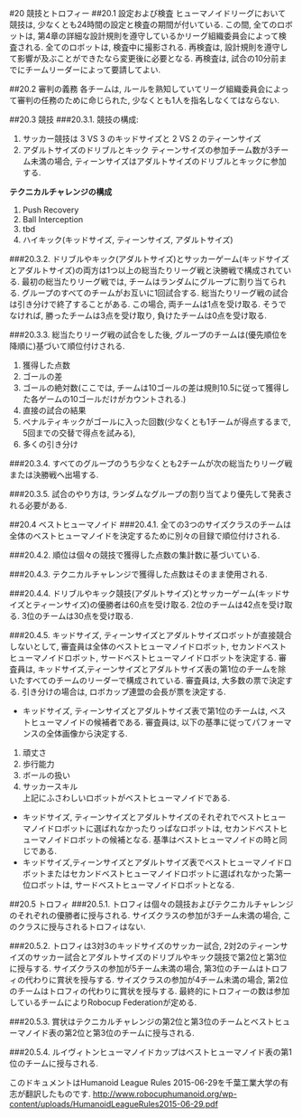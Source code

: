 #20 競技とトロフィー
##20.1 設定および検査
ヒューマノイドリーグにおいて競技は, 少なくとも24時間の設定と検査の期間が付いている. この間, 全てのロボットは, 第4章の詳細な設計規則を遵守しているかリーグ組織委員会によって検査される. 全てのロボットは, 検査中に撮影される. 再検査は, 設計規則を遵守して影響が及ぶことができたなら変更後に必要となる. 再検査は, 試合の10分前までにチームリーダーによって要請してよい.

##20.2 審判の義務
各チームは, ルールを熟知していてリーグ組織委員会によって審判の任務のために命じられた, 少なくとも1人を指名しなくてはならない.

##20.3 競技
###20.3.1. 競技の構成:
1. サッカー競技は 3 VS 3 のキッドサイズと 2 VS 2 のティーンサイズ
2. アダルトサイズのドリブルとキック
ティーンサイズの参加チーム数が3チーム未満の場合, ティーンサイズはアダルトサイズのドリブルとキックに参加する.

**テクニカルチャレンジの構成**
1. Push Recovery
2. Ball Interception
3. tbd
4. ハイキック(キッドサイズ, ティーンサイズ, アダルトサイズ)

###20.3.2.
ドリブルやキック(アダルトサイズ)とサッカーゲーム(キッドサイズとアダルトサイズ)の両方は1つ以上の総当たりリーグ戦と決勝戦で構成されている. 最初の総当たりリーグ戦では, チームはランダムにグループに割り当てられる. グループのすべてのチームがお互いに1回試合する. 総当たりリーグ戦の試合は引き分けで終了することがある. この場合, 両チームは1点を受け取る. そうでなければ, 勝ったチームは3点を受け取り, 負けたチームは0点を受け取る.

###20.3.3.
総当たりリーグ戦の試合をした後, グループのチームは(優先順位を降順に)基づいて順位付けされる.
1. 獲得した点数
2. ゴールの差
3. ゴールの絶対数(ここでは, チームは10ゴールの差は規則10.5に従って獲得した各ゲームの10ゴールだけがカウントされる.)
4. 直接の試合の結果
5. ペナルティキックがゴールに入った回数(少なくとも1チームが得点するまで, 5回までの交替で得点を試みる),
6. 多くの引き分け 

###20.3.4.
すべてのグループのうち少なくとも2チームが次の総当たりリーグ戦または決勝戦へ出場する.

###20.3.5.
試合のやり方は, ランダムなグループの割り当てより優先して発表される必要がある.

##20.4 ベストヒューマノイド
###20.4.1.
全ての3つのサイズクラスのチームは全体のベストヒューマノイドを決定するために別々の目録で順位付けされる.

###20.4.2.
順位は個々の競技で獲得した点数の集計数に基づいている.

###20.4.3.
テクニカルチャレンジで獲得した点数はそのまま使用される.

###20.4.4.
ドリブルやキック競技(アダルトサイズ)とサッカーゲーム(キッドサイズとティーンサイズ)の優勝者は60点を受け取る. 2位のチームは42点を受け取る. 3位のチームは30点を受け取る.

###20.4.5.
キッドサイズ, ティーンサイズとアダルトサイズロボットが直接競合しないとして, 審査員は全体のベストヒューマノイドロボット, セカンドベストヒューマノイドロボット, サードベストヒューマノイドロボットを決定する. 審査員は, キッドサイズ,ティーンサイズとアダルトサイズ表の第1位のチームを除いたすべてのチームのリーダーで構成されている. 審査員は, 大多数の票で決定する. 引き分けの場合は, ロボカップ連盟の会長が票を決定する.
* キッドサイズ, ティーンサイズとアダルトサイズ表で第1位のチームは, ベストヒューマノイドの候補者である. 審査員は, 以下の基準に従ってパフォーマンスの全体画像から決定する.
1. 頑丈さ  
2. 歩行能力  
3. ボールの扱い  
4. サッカースキル  
上記にふさわしいロボットがベストヒューマノイドである.

* キッドサイズ, ティーンサイズとアダルトサイズのそれぞれでベストヒューマノイドロボットに選ばれなかったりっぱなロボットは, セカンドベストヒューマノイドロボットの候補となる. 基準はベストヒューマノイドの時と同じである.
* キッドサイズ,ティーンサイズとアダルトサイズ表でベストヒューマノイドロボットまたはセカンドベストヒューマノイドロボットに選ばれなかった第一位ロボットは, サードベストヒューマノイドロボットとなる.

##20.5 トロフィ
###20.5.1.
トロフィは個々の競技およびテクニカルチャレンジのそれぞれの優勝者に授与される. サイズクラスの参加が3チーム未満の場合, このクラスに授与されるトロフィはない.

###20.5.2.
トロフィは3対3のキッドサイズのサッカー試合, 2対2のティーンサイズのサッカー試合とアダルトサイズのドリブルやキック競技で第2位と第3位に授与する. サイズクラスの参加が5チーム未満の場合, 第3位のチームはトロフィの代わりに賞状を授与する. サイズクラスの参加が4チーム未満の場合, 第2位のチームはトロフィの代わりに賞状を授与する. 最終的にトロフィーの数は参加しているチームによりRobocup Federationが定める.

###20.5.3.
賞状はテクニカルチャレンジの第2位と第3位のチームとベストヒューマノイド表の第2位と第3位のチームに授与される.

###20.5.4.
ルイヴィトンヒューマノイドカップはベストヒューマノイド表の第1位のチームに授与される.

このドキュメントはHumanoid League Rules 2015-06-29を千葉工業大学の有志が翻訳したものです.
<http://www.robocuphumanoid.org/wp-content/uploads/HumanoidLeagueRules2015-06-29.pdf>
